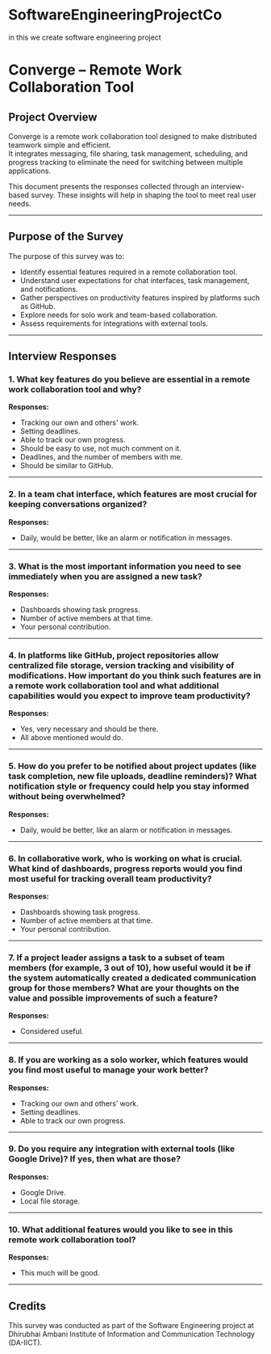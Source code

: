 # SoftwareEngineeringProjectCo
in this we create software engineering project


# Converge – Remote Work Collaboration Tool

## Project Overview
Converge is a remote work collaboration tool designed to make distributed teamwork simple and efficient.  
It integrates messaging, file sharing, task management, scheduling, and progress tracking to eliminate the need for switching between multiple applications.

This document presents the responses collected through an interview-based survey. These insights will help in shaping the tool to meet real user needs.

---

## Purpose of the Survey
The purpose of this survey was to:
- Identify essential features required in a remote collaboration tool.  
- Understand user expectations for chat interfaces, task management, and notifications.  
- Gather perspectives on productivity features inspired by platforms such as GitHub.  
- Explore needs for solo work and team-based collaboration.  
- Assess requirements for integrations with external tools.  

---

## Interview Responses

### 1. What key features do you believe are essential in a remote work collaboration tool and why?  
**Responses:**  
- Tracking our own and others' work.  
- Setting deadlines.  
- Able to track our own progress.  
- Should be easy to use, not much comment on it.  
- Deadlines, and the number of members with me.  
- Should be similar to GitHub.  

---

### 2. In a team chat interface, which features are most crucial for keeping conversations organized?  
**Responses:**  
- Daily, would be better, like an alarm or notification in messages.  

---

### 3. What is the most important information you need to see immediately when you are assigned a new task?  
**Responses:**  
- Dashboards showing task progress.  
- Number of active members at that time.  
- Your personal contribution.  

---

### 4. In platforms like GitHub, project repositories allow centralized file storage, version tracking and visibility of modifications. How important do you think such features are in a remote work collaboration tool and what additional capabilities would you expect to improve team productivity?  
**Responses:**  
- Yes, very necessary and should be there.  
- All above mentioned would do.  

---

### 5. How do you prefer to be notified about project updates (like task completion, new file uploads, deadline reminders)? What notification style or frequency could help you stay informed without being overwhelmed?  
**Responses:**  
- Daily, would be better, like an alarm or notification in messages.  

---

### 6. In collaborative work, who is working on what is crucial. What kind of dashboards, progress reports would you find most useful for tracking overall team productivity?  
**Responses:**  
- Dashboards showing task progress.  
- Number of active members at that time.  
- Your personal contribution.  

---

### 7. If a project leader assigns a task to a subset of team members (for example, 3 out of 10), how useful would it be if the system automatically created a dedicated communication group for those members? What are your thoughts on the value and possible improvements of such a feature?  
**Responses:**  
- Considered useful.  

---

### 8. If you are working as a solo worker, which features would you find most useful to manage your work better?  
**Responses:**  
- Tracking our own and others’ work.  
- Setting deadlines.  
- Able to track our own progress.  

---

### 9. Do you require any integration with external tools (like Google Drive)? If yes, then what are those?  
**Responses:**  
- Google Drive.  
- Local file storage.  

---

### 10. What additional features would you like to see in this remote work collaboration tool?  
**Responses:**  
- This much will be good.  

---

## Credits
This survey was conducted as part of the Software Engineering project at  
Dhirubhai Ambani Institute of Information and Communication Technology (DA-IICT).
